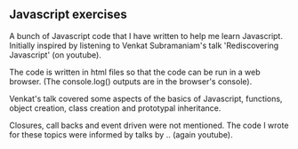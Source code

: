 Javascript exercises
--

A bunch of Javascript code that I have written to help me learn Javascript. Initially inspired by listening to Venkat Subramaniam's talk 'Rediscovering Javascript' (on youtube).

The code is written in html files so that the code can be run in a web browser. (The console.log() outputs are in the browser's console).

Venkat's talk covered some aspects of the basics of Javascript, functions, object creation, class creation and prototypal inheritance.

Closures, call backs and event driven were not mentioned. The code I wrote for these topics were informed by talks by .. (again youtube).
